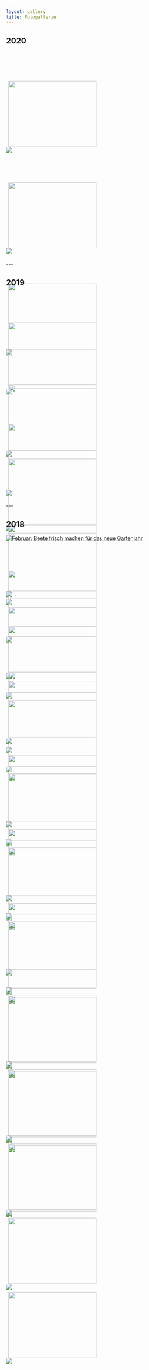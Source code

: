```yaml
---
layout: gallery
title: Fotogallerie
---
```



<section>
 <div>
    <h2>2020</h2>

<div id="2020" class="list-unstyled justified-gallery" style="height: 570px;">
    <a class="jg-entry" href="/assets/img/AndreaHacke.jpg" data-sub-html="Februar: Beete frisch machen für das neue Gartenjahr" style="width: 240px; height: 179px; top: 6px; left: 6px; opacity: 1;">
        <img class="img-responsive" src="/assets/img/AndreaHacke.jpg" style="width: 240px; height: 180px; margin-left: 6px; margin-top: 80px;">
            <div class="demo-gallery-poster">
                <img src="/assets/img/AndreaHacke.jpg">
            </div>                            
    </a>
    <a class="jg-entry" href="/assets/img/Probebohrung.jpg" data-sub-html="Probebohrung für einen Brunnen - Der trockene Sommer 2018 hat nochmal klar gemacht: Wir brauchen mehr Wasser!" style="width: 240px; height: 179px; top: 6px; left: 253px; opacity: 1;">                            
        <img class="img-responsive" src="/assets/img/Probebohrung.jpg" style="width: 240px; height: 180px; margin-left: 6px; margin-top: 80px;">
            <div class="demo-gallery-poster">
                <img src="/assets/img/Probebohrung.jpg">
            </div>
    </a>
    <a class="jg-entry" href="/assets/img/Brombeertunnel.jpg" data-sub-html="Im Brombeerdickicht entsteht ein Tunnel" style="width: 240px; height: 179px; top: 6px; left: 500px; opacity: 1;">                            
        <img class="img-responsive" src="/assets/img/Brombeertunnel.jpg" style="width: 240px; height: 180px; margin-left: 6px; margin-top: 80px;">
            <div class="demo-gallery-poster">
                <img src="/assets/img/Brombeertunnel.jpg">
            </div>
    </a>
    <a class="jg-entry" href="/assets/img/Bienen.jpg" data-sub-html="Wir haben Zuwachs bekommen - Viele kleine Bienchen!" style="width: 240px; height: 179px; top: 6px; left: 747px; opacity: 1;">                            
        <img class="img-responsive" src="/assets/img/Bienen.jpg" style="width: 240px; height: 180px; margin-left: 6px; margin-top: 80px;">
            <div class="demo-gallery-poster">
                <img src="/assets/img/Bienen.jpg">
            </div>
    </a>
    <a class="jg-entry" href="/assets/img/Steine.jpg" data-sub-html="Neue alte Bodenplatten für den Garten" style="width: 240px; height: 179px; top: 193px; left: 6px; opacity: 1;">                            
        <img class="img-responsive" src="/assets/img/Steine.jpg" style="width: 240px; height: 180px; margin-left: 6px; margin-top: 6px;">
            <div class="demo-gallery-poster">
                <img src="/assets/img/Steine.jpg">
            </div>
    </a>
    <a class="jg-entry" href="/assets/img/Huettenbau.jpg" data-sub-html="Unsere Gartengeräte bekommen einen neuen Unterstand" style="width: 240px; height: 179px; top: 193px; left: 253px; opacity: 1;">   
        <img class="img-responsive" src="/assets/img/Huettenbau.jpg" style="width: 240px; height: 180px; margin-left: 6px; margin-top: 6px;">
            <div class="demo-gallery-poster">
                <img src="/assets/img/Huettenbau.jpg">
            </div>
    </a>
    <a class="jg-entry" href="/assets/img/Regenrinne.jpg" data-sub-html="Das Dach ist unere Wassersammelanlage, nur die Rinne hat noch gefehlt" style="width: 240px; height: 179px; top: 193px; left: 500px; opacity: 1;">   
        <img class="img-responsive" src="/assets/img/Regenrinne.jpg" style="width: 240px; height: 180px; margin-left: 6px; margin-top: 6px;">
            <div class="demo-gallery-poster">
                <img src="/assets/img/Regenrinne.jpg">
            </div>
    </a>
    <a class="jg-entry" href="/assets/img/Spass.jpg" data-sub-html="GuteLauneGärtnern - Geil geil geil" style="width: 240px; height: 179px; top: 193px; left: 747px; opacity: 1;">   
        <img class="img-responsive" src="/assets/img/Spass.jpg" style="width: 240px; height: 180px; margin-left: 6px; margin-top: 6px;">
            <div class="demo-gallery-poster">
                <img src="/assets/img/Spass.jpg">
            </div>
    </a>
    <a class="jg-entry" href="/assets/img/Menschen.jpg" data-sub-html="Schööön Unkraut rupfen..." style="width: 240px; height: 179px; top: 379px; left: 6px; opacity: 1;">   
        <img class="img-responsive" src="/assets/img/Menschen.jpg" style="width: 240px; height: 180px; margin-left: 6px; margin-top: 6px;">
            <div class="demo-gallery-poster">
                <img src="/assets/img/Menschen.jpg">
            </div>
    </a>
    <a class="jg-entry" href="/assets/img/MenschBeet.jpg" data-sub-html="...uuund noch mehr Unkraut rupfen" style="width: 240px; height: 179px; top: 379px; left: 253px; opacity: 1;">   
        <img class="img-responsive" src="/assets/img/MenschBeet.jpg" style="width: 240px; height: 180px; margin-left: 6px; margin-top: 6px;">
            <div class="demo-gallery-poster">
                <img src="/assets/img/MenschBeet.jpg">
            </div>
    </a>
    <a class="jg-entry" href="/assets/img/Spring.jpg" data-sub-html="Frühling juppiduu!" style="width: 240px; height: 181px; top: 379px; left: 500px; opacity: 1;">   
        <img class="img-responsive" src="/assets/img/Spring.jpg" style="width: 240px; height: 180px; margin-left: 6px; margin-top: 6px;">
            <div class="demo-gallery-poster">
                <img src="/assets/img/Spring.jpg">
            </div>
    </a>
</div>
</section>
---

<section>
<div>
<h2>2019</h2>

<div id="2019" class="list-unstyled justified-gallery" style="height: 570px;">
    <a class="jg-entry" href="/assets/img/AndreaHacke.jpg" data-sub-html="Februar: Beete frisch machen für das neue Gartenjahr" style="width: 240px; height: 179px; top: 6px; left: 6px; opacity: 1;">
        <img class="img-responsive" src="/assets/img/AndreaHacke.jpg" style="width: 240px; height: 180px; margin-left: 6px; margin-top: 80px;">
            <div class="demo-gallery-poster">
                <img src="/assets/img/AndreaHacke.jpg">
            </div>                            
    </a>
    <a class="jg-entry" href="/assets/img/Probebohrung.jpg" data-sub-html="Probebohrung für einen Brunnen - Der trockene Sommer 2018 hat nochmal klar gemacht: Wir brauchen mehr Wasser!" style="width: 240px; height: 179px; top: 6px; left: 253px; opacity: 1;">                            
        <img class="img-responsive" src="/assets/img/Probebohrung.jpg" style="width: 240px; height: 180px; margin-left: 6px; margin-top: 80px;">
            <div class="demo-gallery-poster">
                <img src="/assets/img/Probebohrung.jpg">
            </div>
    </a>
    <a class="jg-entry" href="/assets/img/Brombeertunnel.jpg" data-sub-html="Im Brombeerdickicht entsteht ein Tunnel" style="width: 240px; height: 179px; top: 6px; left: 500px; opacity: 1;">                            
        <img class="img-responsive" src="/assets/img/Brombeertunnel.jpg" style="width: 240px; height: 180px; margin-left: 6px; margin-top: 80px;">
            <div class="demo-gallery-poster">
                <img src="/assets/img/Brombeertunnel.jpg">
            </div>
    </a>
    <a class="jg-entry" href="/assets/img/Bienen.jpg" data-sub-html="Wir haben Zuwachs bekommen - Viele kleine Bienchen!" style="width: 240px; height: 179px; top: 6px; left: 747px; opacity: 1;">                            
        <img class="img-responsive" src="/assets/img/Bienen.jpg" style="width: 240px; height: 180px; margin-left: 6px; margin-top: 80px;">
            <div class="demo-gallery-poster">
                <img src="/assets/img/Bienen.jpg">
            </div>
    </a>
    <a class="jg-entry" href="/assets/img/Steine.jpg" data-sub-html="Neue alte Bodenplatten für den Garten" style="width: 240px; height: 179px; top: 193px; left: 6px; opacity: 1;">                            
        <img class="img-responsive" src="/assets/img/Steine.jpg" style="width: 240px; height: 180px; margin-left: 6px; margin-top: 6px;">
            <div class="demo-gallery-poster">
                <img src="/assets/img/Steine.jpg">
            </div>
    </a>
    <a class="jg-entry" href="/assets/img/Huettenbau.jpg" data-sub-html="Unsere Gartengeräte bekommen einen neuen Unterstand" style="width: 240px; height: 179px; top: 193px; left: 253px; opacity: 1;">   
        <img class="img-responsive" src="/assets/img/Huettenbau.jpg" style="width: 240px; height: 180px; margin-left: 6px; margin-top: 6px;">
            <div class="demo-gallery-poster">
                <img src="/assets/img/Huettenbau.jpg">
            </div>
    </a>
    <a class="jg-entry" href="/assets/img/Regenrinne.jpg" data-sub-html="Das Dach ist unere Wassersammelanlage, nur die Rinne hat noch gefehlt" style="width: 240px; height: 179px; top: 193px; left: 500px; opacity: 1;">   
        <img class="img-responsive" src="/assets/img/Regenrinne.jpg" style="width: 240px; height: 180px; margin-left: 6px; margin-top: 6px;">
            <div class="demo-gallery-poster">
                <img src="/assets/img/Regenrinne.jpg">
            </div>
    </a>
    <a class="jg-entry" href="/assets/img/Spass.jpg" data-sub-html="GuteLauneGärtnern - Geil geil geil" style="width: 240px; height: 179px; top: 193px; left: 747px; opacity: 1;">   
        <img class="img-responsive" src="/assets/img/Spass.jpg" style="width: 240px; height: 180px; margin-left: 6px; margin-top: 6px;">
            <div class="demo-gallery-poster">
                <img src="/assets/img/Spass.jpg">
            </div>
    </a>
    <a class="jg-entry" href="/assets/img/Menschen.jpg" data-sub-html="Schööön Unkraut rupfen..." style="width: 240px; height: 179px; top: 379px; left: 6px; opacity: 1;">   
        <img class="img-responsive" src="/assets/img/Menschen.jpg" style="width: 240px; height: 180px; margin-left: 6px; margin-top: 6px;">
            <div class="demo-gallery-poster">
                <img src="/assets/img/Menschen.jpg">
            </div>
    </a>
    <a class="jg-entry" href="/assets/img/MenschBeet.jpg" data-sub-html="...uuund noch mehr Unkraut rupfen" style="width: 240px; height: 179px; top: 379px; left: 253px; opacity: 1;">   
        <img class="img-responsive" src="/assets/img/MenschBeet.jpg" style="width: 240px; height: 180px; margin-left: 6px; margin-top: 6px;">
            <div class="demo-gallery-poster">
                <img src="/assets/img/MenschBeet.jpg">
            </div>
    </a>
    <a class="jg-entry" href="/assets/img/Spring.jpg" data-sub-html="Frühling juppiduu!" style="width: 240px; height: 181px; top: 379px; left: 500px; opacity: 1;">   
        <img class="img-responsive" src="/assets/img/Spring.jpg" style="width: 240px; height: 180px; margin-left: 6px; margin-top: 6px;">
            <div class="demo-gallery-poster">
                <img src="/assets/img/Spring.jpg">
            </div>
    </a>
</div>
</div>
</section>
---


<section>

<h2>2018</h2>

<div id="mygallery" style="height: 570px;">
    <a href="/assets/img/AndreaHacke.jpg" style="width: 240px; height: 179px; top: 6px; left: 6px; opacity: 1;">
        <img alt="Februar: Beete frisch machen für das neue Gartenjahr" src="/assets/img/AndreaHacke.jpg"/>                           
    </a>
    <a class="jg-entry" href="/assets/img/Probebohrung.jpg" alt="Probebohrung für einen Brunnen - Der trockene Sommer 2018 hat nochmal klar gemacht: Wir brauchen mehr Wasser!" style="width: 240px; height: 179px; top: 6px; left: 253px; opacity: 1;">                            
        <img class="img-responsive" src="/assets/img/Probebohrung.jpg" style="width: 240px; height: 180px; margin-left: 6px; margin-top: 80px;">
            <div class="demo-gallery-poster">
                <img src="/assets/img/Probebohrung.jpg">
            </div>
    </a>
    <a class="jg-entry" href="/assets/img/Brombeertunnel.jpg" data-sub-html="Im Brombeerdickicht entsteht ein Tunnel" style="width: 240px; height: 179px; top: 6px; left: 500px; opacity: 1;">                            
        <img class="img-responsive" src="/assets/img/Brombeertunnel.jpg" style="width: 240px; height: 180px; margin-left: 6px; margin-top: 80px;">
            <div class="demo-gallery-poster">
                <img src="/assets/img/Brombeertunnel.jpg">
            </div>
    </a>
    <a class="jg-entry" href="/assets/img/Bienen.jpg" data-sub-html="Wir haben Zuwachs bekommen - Viele kleine Bienchen!" style="width: 240px; height: 179px; top: 6px; left: 747px; opacity: 1;">                            
        <img class="img-responsive" src="/assets/img/Bienen.jpg" style="width: 240px; height: 180px; margin-left: 6px; margin-top: 80px;">
            <div class="demo-gallery-poster">
                <img src="/assets/img/Bienen.jpg">
            </div>
    </a>
    <a class="jg-entry" href="/assets/img/Steine.jpg" data-sub-html="Neue alte Bodenplatten für den Garten" style="width: 240px; height: 179px; top: 193px; left: 6px; opacity: 1;">                            
        <img class="img-responsive" src="/assets/img/Steine.jpg" style="width: 240px; height: 180px; margin-left: 6px; margin-top: 6px;">
            <div class="demo-gallery-poster">
                <img src="/assets/img/Steine.jpg">
            </div>
    </a>
    <a class="jg-entry" href="/assets/img/Huettenbau.jpg" data-sub-html="Unsere Gartengeräte bekommen einen neuen Unterstand" style="width: 240px; height: 179px; top: 193px; left: 253px; opacity: 1;">   
        <img class="img-responsive" src="/assets/img/Huettenbau.jpg" style="width: 240px; height: 180px; margin-left: 6px; margin-top: 6px;">
            <div class="demo-gallery-poster">
                <img src="/assets/img/Huettenbau.jpg">
            </div>
    </a>
    <a class="jg-entry" href="/assets/img/Regenrinne.jpg" data-sub-html="Das Dach ist unere Wassersammelanlage, nur die Rinne hat noch gefehlt" style="width: 240px; height: 179px; top: 193px; left: 500px; opacity: 1;">   
        <img class="img-responsive" src="/assets/img/Regenrinne.jpg" style="width: 240px; height: 180px; margin-left: 6px; margin-top: 6px;">
            <div class="demo-gallery-poster">
                <img src="/assets/img/Regenrinne.jpg">
            </div>
    </a>
    <a class="jg-entry" href="/assets/img/Spass.jpg" data-sub-html="GuteLauneGärtnern - Geil geil geil" style="width: 240px; height: 179px; top: 193px; left: 747px; opacity: 1;">   
        <img class="img-responsive" src="/assets/img/Spass.jpg" style="width: 240px; height: 180px; margin-left: 6px; margin-top: 6px;">
            <div class="demo-gallery-poster">
                <img src="/assets/img/Spass.jpg">
            </div>
    </a>
    <a class="jg-entry" href="/assets/img/Menschen.jpg" data-sub-html="Schööön Unkraut rupfen..." style="width: 240px; height: 179px; top: 379px; left: 6px; opacity: 1;">   
        <img class="img-responsive" src="/assets/img/Menschen.jpg" style="width: 240px; height: 180px; margin-left: 6px; margin-top: 6px;">
            <div class="demo-gallery-poster">
                <img src="/assets/img/Menschen.jpg">
            </div>
    </a>
    <a class="jg-entry" href="/assets/img/MenschBeet.jpg" data-sub-html="...uuund noch mehr Unkraut rupfen" style="width: 240px; height: 179px; top: 379px; left: 253px; opacity: 1;">   
        <img class="img-responsive" src="/assets/img/MenschBeet.jpg" style="width: 240px; height: 180px; margin-left: 6px; margin-top: 6px;">
            <div class="demo-gallery-poster">
                <img src="/assets/img/MenschBeet.jpg">
            </div>
    </a>
    <a class="jg-entry" href="/assets/img/Spring.jpg" data-sub-html="Frühling juppiduu!" style="width: 240px; height: 181px; top: 379px; left: 500px; opacity: 1;">   
        <img class="img-responsive" src="/assets/img/Spring.jpg" style="width: 240px; height: 180px; margin-left: 6px; margin-top: 6px;">
            <div class="demo-gallery-poster">
                <img src="/assets/img/Spring.jpg">
            </div>
    </a>
</div>
</section>


